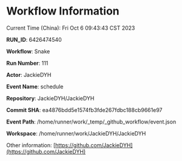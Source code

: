 # Workflow Information

Current Time (China): Fri Oct  6 09:43:43 CST 2023  

**RUN_ID**: 6426474540  

**Workflow**: Snake  

**Run Number**: 111  

**Actor**: JackieDYH  

**Event Name**: schedule  

**Repository**: JackieDYH/JackieDYH  

**Commit SHA**: ea4876bdd5e1574fb3fde267fdbc188cb9661e97  

**Event Path**: /home/runner/work/_temp/_github_workflow/event.json  

**Workspace**: /home/runner/work/JackieDYH/JackieDYH  

Other information: [https://github.com/JackieDYH](https://github.com/JackieDYH)
